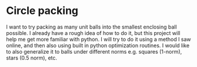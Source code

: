 # Circle packing

I want to try packing as many unit balls into the smallest enclosing ball possible. I already have a rough idea of how to do it, but this project will help me get more familiar with python. I will try to do it using a method I saw online, and then also using built in python optimization routines. I would like to also generalize it to balls under different norms e.g. squares (1-norm), stars (0.5 norm), etc.